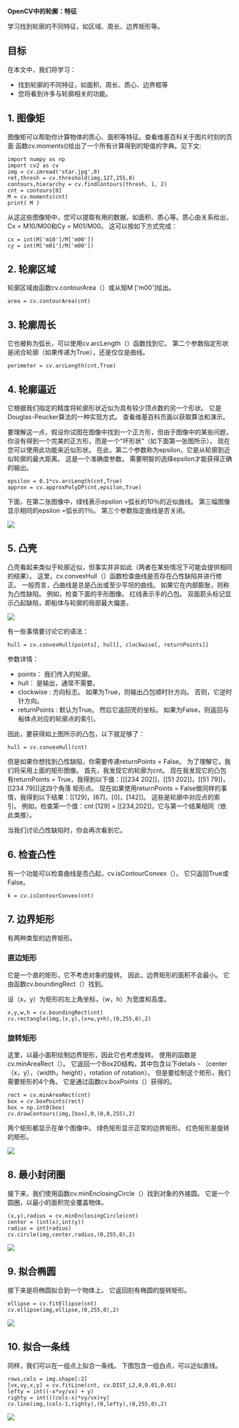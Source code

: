 **OpenCV中的轮廓：特征**

学习找到轮廓的不同特征，如区域、周长、边界矩形等。

## 目标 ##

在本文中，我们将学习：

- 找到轮廓的不同特征，如面积、周长、质心、边界框等
- 您将看到许多与轮廓相关的功能。

## 1. 图像矩 ##

图像矩可以帮助你计算物体的质心、面积等特征。查看维基百科关于图片时刻的页面
函数cv.moments()给出了一个所有计算得到的矩值的字典。见下文:

	import numpy as np
	import cv2 as cv
	img = cv.imread('star.jpg',0)
	ret,thresh = cv.threshold(img,127,255,0)
	contours,hierarchy = cv.findContours(thresh, 1, 2)
	cnt = contours[0]
	M = cv.moments(cnt)
	print( M )

从这这些图像矩中，您可以提取有用的数据，如面积、质心等。质心由关系给出，Cx = M10/M00和Cy = M01/M00。 这可以按如下方式完成：

	cx = int(M['m10']/M['m00'])
	cy = int(M['m01']/M['m00'])

## 2. 轮廓区域 ##

轮廓区域由函数cv.contourArea（）或从矩M ['m00']给出。

	area = cv.contourArea(cnt)

## 3. 轮廓周长 ##

它也被称为弧长，可以使用cv.arcLength（）函数找到它。 第二个参数指定形状是闭合轮廓（如果传递为True），还是仅仅是曲线。

	perimeter = cv.arcLength(cnt,True)

## 4. 轮廓逼近 ##

它根据我们指定的精度将轮廓形状近似为具有较少顶点数的另一个形状。 它是Douglas-Peucker算法的一种实现方式。 查看维基百科页面以获取算法和演示。

要理解这一点，假设你试图在图像中找到一个正方形，但由于图像中的某些问题，你没有得到一个完美的正方形，而是一个“坏形状”（如下面第一张图所示）。 现在您可以使用此功能来近似形状。 在此，第二个参数称为epsilon，它是从轮廓到近似轮廓的最大距离。 这是一个准确度参数。 需要明智的选择epsilon才能获得正确的输出。

	epsilon = 0.1*cv.arcLength(cnt,True)
	approx = cv.approxPolyDP(cnt,epsilon,True)

下面，在第二张图像中，绿线表示epsilon =弧长的10％的近似曲线。 第三幅图像显示相同的epsilon =弧长的1％。 第三个参数指定曲线是否关闭。

![](https://docs.opencv.org/4.1.0/approx.jpg)


## 5. 凸壳 ##

凸壳看起来类似于轮廓近似，但事实并非如此（两者在某些情况下可能会提供相同的结果）。 这里，cv.convexHull（）函数检查曲线是否存在凸性缺陷并进行修正。 一般而言，凸曲线是总是凸出或至少平坦的曲线。 如果它在内部膨胀，则称为凸性缺陷。 例如，检查下面的手形图像。 红线表示手的凸包。 双面箭头标记显示凸起缺陷，即船体与轮廓的局部最大偏差。

![](https://docs.opencv.org/4.1.0/convexitydefects.jpg)

有一些事情要讨论它的语法：

	hull = cv.convexHull(points[, hull[, clockwise[, returnPoints]]

参数详情：

- points： 我们传入的轮廓。
- hull： 是输出，通常不需要。
- clockwise : 方向标志。 如果为True，则输出凸包顺时针方向。 否则，它逆时针方向。
- returnPoints : 默认为True。 然后它返回壳的坐标。 如果为False，则返回与船体点对应的轮廓点的索引。

因此，要获得如上图所示的凸包，以下就足够了：

	hull = cv.convexHull(cnt)

但是如果你想找到凸性缺陷，你需要传递returnPoints = False。 为了理解它，我们将采用上面的矩形图像。 首先，我发现它的轮廓为cnt。 现在我发现它的凸包有returnPoints = True，我得到以下值：[[[234 202]]，[[51 202]]，[[51 79]]，[[234 79]]]这四个角落 矩形点。 现在如果使用returnPoints = False做同样的事情，我得到以下结果：[[129]，[67]，[0]，[142]]。 这些是轮廓中对应点的索引。 例如，检查第一个值：cnt [129] = [[234,202]]，它与第一个结果相同（依此类推）。

当我们讨论凸性缺陷时，你会再次看到它。

## 6. 检查凸性 ##

有一个功能可以检查曲线是否凸起，cv.isContourConvex（）。 它只返回True或False。 

	k = cv.isContourConvex(cnt)

## 7. 边界矩形 ##

有两种类型的边界矩形。

### 直边矩形 ###

它是一个直的矩形，它不考虑对象的旋转。 因此，边界矩形的面积不会最小。 它由函数cv.boundingRect（）找到。

设（x，y）为矩形的左上角坐标，（w，h）为宽度和高度。

	x,y,w,h = cv.boundingRect(cnt)
	cv.rectangle(img,(x,y),(x+w,y+h),(0,255,0),2)

### 旋转矩形 ###

这里，以最小面积绘制边界矩形，因此它也考虑旋转。 使用的函数是cv.minAreaRect（）。 它返回一个Box2D结构，其中包含以下detals  - （center（x，y），（width，height），rotation of rotation）。 但是要绘制这个矩形，我们需要矩形的4个角。 它是通过函数cv.boxPoints（）获得的。

	rect = cv.minAreaRect(cnt)
	box = cv.boxPoints(rect)
	box = np.int0(box)
	cv.drawContours(img,[box],0,(0,0,255),2)

两个矩形都显示在单个图像中。 绿色矩形显示正常的边界矩形。 红色矩形是旋转的矩形。

![](https://docs.opencv.org/4.1.0/boundingrect.png)

## 8. 最小封闭圈 ##

接下来，我们使用函数cv.minEnclosingCircle（）找到对象的外接圆。 它是一个圆圈，以最小的面积完全覆盖物体。

	(x,y),radius = cv.minEnclosingCircle(cnt)
	center = (int(x),int(y))
	radius = int(radius)
	cv.circle(img,center,radius,(0,255,0),2)

![](https://docs.opencv.org/4.1.0/circumcircle.png)

## 9. 拟合椭圆 ##

接下来是将椭圆拟合到一个物体上。 它返回刻有椭圆的旋转矩形。

	ellipse = cv.fitEllipse(cnt)
	cv.ellipse(img,ellipse,(0,255,0),2)

![](https://docs.opencv.org/4.1.0/fitellipse.png)

## 10. 拟合一条线 ##

同样，我们可以在一组点上拟合一条线。 下图包含一组白点，可以近似直线。

	rows,cols = img.shape[:2]
	[vx,vy,x,y] = cv.fitLine(cnt, cv.DIST_L2,0,0.01,0.01)
	lefty = int((-x*vy/vx) + y)
	righty = int(((cols-x)*vy/vx)+y)
	cv.line(img,(cols-1,righty),(0,lefty),(0,255,0),2)

![](https://docs.opencv.org/4.1.0/fitline.jpg)
